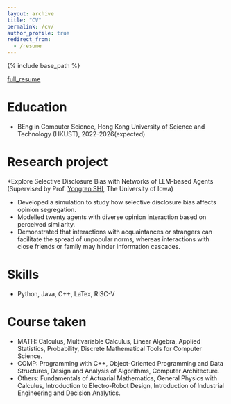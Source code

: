 ```yaml
---
layout: archive
title: "CV"
permalink: /cv/
author_profile: true
redirect_from:
  - /resume
---
```


{% include base_path %}

[full_resume](/files/Yuxin_Resume_240611.pdf)

Education
======
* BEng in Computer Science, Hong Kong University of Science and Technology (HKUST),  2022-2026(expected)

Research project
======
*Explore Selective Disclosure Bias with Networks of LLM-based Agents (Supervised by Prof. [Yongren SHI](https://sociology.uiowa.edu/people/yongren-shi), The University of Iowa)
  * Developed a simulation to study how selective disclosure bias affects opinion segregation.
  * Modelled twenty agents with diverse opinion interaction based on perceived similarity.
  * Demonstrated that interactions with acquaintances or strangers can facilitate the spread of unpopular norms, whereas interactions with close 
friends or family may hinder information cascades.

Skills
======
* Python, Java, C++, LaTex, RISC-V

Course taken
======
* MATH: Calculus, Multivariable Calculus, Linear Algebra, Applied Statistics, Probability, Discrete Mathematical Tools for Computer Science.
* COMP: Programming with C++, Object-Oriented Programming and Data Structures, Design and Analysis of Algorithms, Computer Architecture.
* Others: Fundamentals of Actuarial Mathematics, General Physics with Calculus, Introduction to Electro-Robot Design, Introduction of Industrial Engineering and Decision Analytics.

